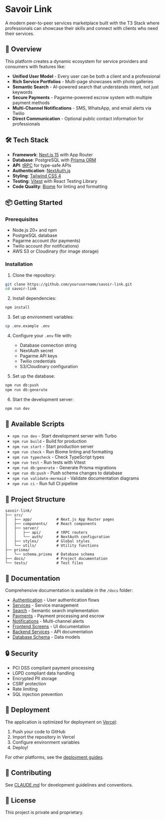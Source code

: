 # Savoir Link

A modern peer-to-peer services marketplace built with the T3 Stack where professionals can showcase their skills and connect with clients who need their services.

## 🚀 Overview

This platform creates a dynamic ecosystem for service providers and consumers with features like:

- **Unified User Model** - Every user can be both a client and a professional
- **Rich Service Portfolios** - Multi-page showcases with photo galleries
- **Semantic Search** - AI-powered search that understands intent, not just keywords
- **Secure Payments** - Pagarme-powered escrow system with multiple payment methods
- **Multi-Channel Notifications** - SMS, WhatsApp, and email alerts via Twilio
- **Direct Communication** - Optional public contact information for professionals

## 🛠️ Tech Stack

- **Framework**: [Next.js 15](https://nextjs.org) with App Router
- **Database**: PostgreSQL with [Prisma ORM](https://prisma.io)
- **API**: [tRPC](https://trpc.io) for type-safe APIs
- **Authentication**: [NextAuth.js](https://next-auth.js.org)
- **Styling**: [Tailwind CSS 4](https://tailwindcss.com)
- **Testing**: [Vitest](https://vitest.dev) with React Testing Library
- **Code Quality**: [Biome](https://biomejs.dev) for linting and formatting

## 📦 Getting Started

### Prerequisites

- Node.js 20+ and npm
- PostgreSQL database
- Pagarme account (for payments)
- Twilio account (for notifications)
- AWS S3 or Cloudinary (for image storage)

### Installation

1. Clone the repository:
```bash
git clone https://github.com/yourusername/savoir-link.git
cd savoir-link
```

2. Install dependencies:
```bash
npm install
```

3. Set up environment variables:
```bash
cp .env.example .env
```

4. Configure your `.env` file with:
   - Database connection string
   - NextAuth secret
   - Pagarme API keys
   - Twilio credentials
   - S3/Cloudinary configuration

5. Set up the database:
```bash
npm run db:push
npm run db:generate
```

6. Start the development server:
```bash
npm run dev
```

## 🧰 Available Scripts

- `npm run dev` - Start development server with Turbo
- `npm run build` - Build for production
- `npm run start` - Start production server
- `npm run check` - Run Biome linting and formatting
- `npm run typecheck` - Check TypeScript types
- `npm run test` - Run tests with Vitest
- `npm run db:generate` - Generate Prisma migrations
- `npm run db:push` - Push schema changes to database
- `npm run validate-mermaid` - Validate documentation diagrams
- `npm run ci` - Run full CI pipeline

## 📁 Project Structure

```
savoir-link/
├── src/
│   ├── app/           # Next.js App Router pages
│   ├── components/    # React components
│   ├── server/
│   │   ├── api/       # tRPC routers
│   │   └── auth/      # NextAuth configuration
│   ├── styles/        # Global styles
│   └── utils/         # Utility functions
├── prisma/
│   └── schema.prisma  # Database schema
├── docs/              # Project documentation
└── tests/             # Test files
```

## 📖 Documentation

Comprehensive documentation is available in the `/docs` folder:

- [Authentication](./docs/authentication.html) - User authentication flows
- [Services](./docs/services.html) - Service management
- [Search](./docs/search.html) - Semantic search implementation
- [Payments](./docs/payments.html) - Payment processing and escrow
- [Notifications](./docs/notifications.html) - Multi-channel alerts
- [Frontend Screens](./docs/frontend-screens/index.html) - UI documentation
- [Backend Services](./docs/backend-services/index.html) - API documentation
- [Database Schema](./docs/database/index.html) - Data models

## 🔒 Security

- PCI DSS compliant payment processing
- LGPD compliant data handling
- Encrypted PII storage
- CSRF protection
- Rate limiting
- SQL injection prevention

## 🚀 Deployment

The application is optimized for deployment on [Vercel](https://vercel.com):

1. Push your code to GitHub
2. Import the repository in Vercel
3. Configure environment variables
4. Deploy!

For other platforms, see the [deployment guides](https://create.t3.gg/en/deployment).

## 🤝 Contributing

See [CLAUDE.md](./CLAUDE.md) for development guidelines and conventions.

## 📄 License

This project is private and proprietary.
